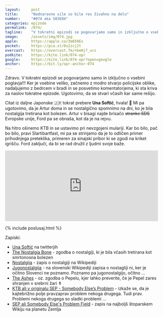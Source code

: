 ```yaml
---
layout: 	post
title:  	"Nadnaravne sile so bile res živahno na delu"
number: 	"#074 aka S03E04"
categories:	epizode
permalink:	/074/
tagline: 	"V tokratni epizodi se pogovarjamo samo in izključno o vsebini poglavja!!! Skoraj samo in izključno o epizodi. Citat iz daljne Japonske prebere Una Softić."
image:		/assets/img/074.jpg
apple:		https://apple.co/3m650Ex
pocket:		https://pca.st/0s2zcj2t
overcast:	https://overcast.fm/+beHj7_ucs
podkite:	https://kite.link/074-opr
google:		https://kite.link/074-opr?open=google
anchor:		https://bit.ly/opr-anchor-074
---
```


Zdravo. V tokratni epizodi se pogovarjamo samo in izključno o vsebini poglavja!!! Ker je vsebine veliko, začnemo z modro stvarjo policijske oblike, nadaljujemo z bedrcem v bradi in se posvetimo komentatorjema, ki sta kriva za naslov tokratne epizode. Ugotovimo, da se stvari včasih kar same rešijo.

Citat iz daljne Japonske 🇯🇵 tokrat prebere **Una Softić**, hvala! 🙏 Mi pa ugotovimo, da je Artur doma in se nostalgično spomnimo na dni, ko je bila nostalgija tretirana kot bolezen. Artur v bisagi najde brisačo ~~stranke SDS~~ Evropske unije, Ford pa se obnaša, kot da je na rejvu. 

Na hitro ošinemo KTB in se ustavimo pri nevzgojeni mulariji. Kar bo bilo, pač bo bilo, pravi Slartibartfast, mi pa se strinjamo da je to odličen primer prihodnjega preteklika, primeren za sinajski pribor ki se zgodi na kriket igrišču. Ford zaključi, da bi se rad družil z ljudmi svoje baže. 

<iframe src="https://open.spotify.com/embed/episode/0p2sgoUpjtuzbteHibvXSc" width="100%" height="232" frameBorder="0" allowfullscreen="" allow="autoplay; clipboard-write; encrypted-media; fullscreen; picture-in-picture"></iframe>

{% include poslusaj.html %}

Zapiski:
- [Una Softić](https://twitter.com/una_softic/) na twitterjih
- [The Nostalgia Bone](https://www.npr.org/2021/10/13/1045812865/the-nostalgia-bone) - zgodba o nostalgiji, ki je bila včasih tretirana kot smrtonosna bolezen
- [Nostalgija](https://en.wikipedia.org/wiki/Nostalgia) - zapis o nostalgiji na Wikipediji
- [Jugonostalgija](https://sl.wikipedia.org/wiki/Jugonostalgija) - na slovenski Wikipediji zapisa o nostagliji ni, ker je očitno Slovenci ne poznamo. Poznamo pa jugonostalgijo, očitno ...
- [The Ashes](https://en.wikipedia.org/wiki/The_Ashes) - oz. zgodba o Pepelu, kjer lahko preverite, če je Pepel zares shranjen v srebrni žari ⚱️
- [KTB ali v originalu SEP - Somebody Else’s Problem](https://en.wikipedia.org/wiki/Somebody_else%27s_problem) - izkaže se, da je kajtebrižno polje pravzaprav problem nekoga drugega. Tudi prav. Problemi nekoga drugega so sladki problemi ...
- [SEP ali Somebody Else's Problem Field](https://hitchhikers.fandom.com/wiki/Somebody_Else%27s_Problem_Field) - zapis na najboljš štoparskem Wikiju na planetu Zemlja 